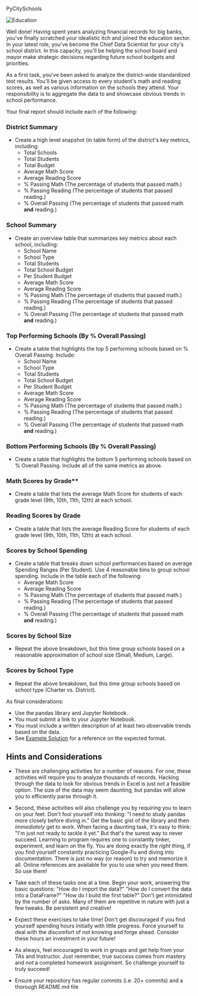 PyCitySchools

![Education](Images/education.png)

Well done! Having spent years analyzing financial records for big banks, you've finally scratched your idealistic itch and joined the education sector. In your latest role, you've become the Chief Data Scientist for your city's school district. In this capacity, you'll be helping the  school board and mayor make strategic decisions regarding future school budgets and priorities.

As a first task, you've been asked to analyze the district-wide standardized test results. You'll be given access to every student's math and reading scores, as well as various information on the schools they attend. Your responsibility is to aggregate the data to and showcase obvious trends in school performance.

Your final report should include each of the following:

### District Summary

* Create a high level snapshot (in table form) of the district's key metrics, including:
  * Total Schools
  * Total Students
  * Total Budget
  * Average Math Score
  * Average Reading Score
  * % Passing Math (The percentage of students that passed math.)
  * % Passing Reading (The percentage of students that passed reading.)
  * % Overall Passing (The percentage of students that passed math **and** reading.)

### School Summary

* Create an overview table that summarizes key metrics about each school, including:
  * School Name
  * School Type
  * Total Students
  * Total School Budget
  * Per Student Budget
  * Average Math Score
  * Average Reading Score
  * % Passing Math (The percentage of students that passed math.)
  * % Passing Reading (The percentage of students that passed reading.)
  * % Overall Passing (The percentage of students that passed math **and** reading.)

### Top Performing Schools (By % Overall Passing)

* Create a table that highlights the top 5 performing schools based on % Overall Passing. Include:
  * School Name
  * School Type
  * Total Students
  * Total School Budget
  * Per Student Budget
  * Average Math Score
  * Average Reading Score
  * % Passing Math (The percentage of students that passed math.)
  * % Passing Reading (The percentage of students that passed reading.)
  * % Overall Passing (The percentage of students that passed math **and** reading.)

### Bottom Performing Schools (By % Overall Passing)

* Create a table that highlights the bottom 5 performing schools based on % Overall Passing. Include all of the same metrics as above.

### Math Scores by Grade\*\*

* Create a table that lists the average Math Score for students of each grade level (9th, 10th, 11th, 12th) at each school.

### Reading Scores by Grade

* Create a table that lists the average Reading Score for students of each grade level (9th, 10th, 11th, 12th) at each school.

### Scores by School Spending

* Create a table that breaks down school performances based on average Spending Ranges (Per Student). Use 4 reasonable bins to group school spending. Include in the table each of the following:
  * Average Math Score
  * Average Reading Score
  * % Passing Math (The percentage of students that passed math.)
  * % Passing Reading (The percentage of students that passed reading.)
  * % Overall Passing (The percentage of students that passed math **and** reading.)

### Scores by School Size

* Repeat the above breakdown, but this time group schools based on a reasonable approximation of school size (Small, Medium, Large).

### Scores by School Type

* Repeat the above breakdown, but this time group schools based on school type (Charter vs. District).

As final considerations:

* Use the pandas library and Jupyter Notebook.
* You must submit a link to your Jupyter Notebook.
* You must include a written description of at least two observable trends based on the data.
* See [Example Solution](PyCitySchools/PyCitySchools_starter.ipynb) for a reference on the expected format.

## Hints and Considerations

* These are challenging activities for a number of reasons. For one, these activities will require you to analyze thousands of records. Hacking through the data to look for obvious trends in Excel is just not a feasible option. The size of the data may seem daunting, but pandas will allow you to efficiently parse through it.

* Second, these activities will also challenge you by requiring you to learn on your feet. Don't fool yourself into thinking: "I need to study pandas more closely before diving in." Get the basic gist of the library and then _immediately_ get to work. When facing a daunting task, it's easy to think: "I'm just not ready to tackle it yet." But that's the surest way to never succeed. Learning to program requires one to constantly tinker, experiment, and learn on the fly. You are doing exactly the _right_ thing, if you find yourself constantly practicing Google-Fu and diving into documentation. There is just no way (or reason) to try and memorize it all. Online references are available for you to use when you need them. So use them!

* Take each of these tasks one at a time. Begin your work, answering the basic questions: "How do I import the data?" "How do I convert the data into a DataFrame?" "How do I build the first table?" Don't get intimidated by the number of asks. Many of them are repetitive in nature with just a few tweaks. Be persistent and creative!

* Expect these exercises to take time! Don't get discouraged if you find yourself spending  hours initially with little progress. Force yourself to deal with the discomfort of not knowing and forge ahead. Consider these hours an investment in your future!

* As always, feel encouraged to work in groups and get help from your TAs and Instructor. Just remember, true success comes from mastery and _not_ a completed homework assignment. So challenge yourself to truly succeed!

* Ensure your repository has regular commits (i.e. 20+ commits) and a thorough README.md file
